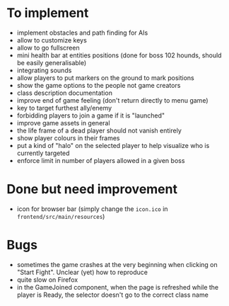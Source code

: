 # To implement

- implement obstacles and path finding for AIs
- allow to customize keys
- allow to go fullscreen
- mini health bar at entities positions (done for boss 102 hounds, should be easily generalisable)
- integrating sounds
- allow players to put markers on the ground to mark positions
- show the game options to the people not game creators
- class description documentation
- improve end of game feeling (don't return directly to menu game)
- key to target furthest ally/enemy
- forbidding players to join a game if it is "launched"
- improve game assets in general
- the life frame of a dead player should not vanish entirely
- show player colours in their frames
- put a kind of "halo" on the selected player to help visualize who is currently targeted
- enforce limit in number of players allowed in a given boss

# Done but need improvement

- icon for browser bar (simply change the `icon.ico` in `frontend/src/main/resources`)

# Bugs

- sometimes the game crashes at the very beginning when clicking on "Start Fight". Unclear (yet) how to reproduce
- quite slow on Firefox
- in the GameJoined component, when the page is refreshed while the player is Ready, the selector doesn't go to the correct class name
